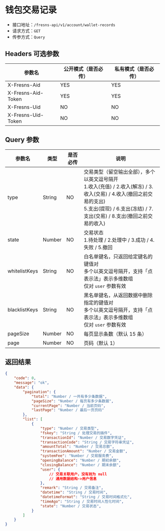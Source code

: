 # 钱包交易记录

- 接口地址：`/fresns-api/v1/account/wallet-records`
- 请求方式：`GET`
- 传参方式：`Query`

## Headers 可选参数

| 参数名 | 公开模式（是否必传） | 私有模式（是否必传） |
| --- | --- | --- |
| X-Fresns-Aid | YES | YES |
| X-Fresns-Aid-Token | YES | YES |
| X-Fresns-Uid | NO | NO |
| X-Fresns-Uid-Token | NO | NO |

## Query 参数

| 参数名 | 类型 | 是否必传 | 说明 |
| --- | --- | --- | --- |
| type | String | NO | 交易类型（留空输出全部），多个以英文逗号隔开<br>1.收入(充值) / 2.收入(解冻) / 3.收入(交易) / 4.收入(撤回之前交易的支出)<br>5.支出(提现) / 6.支出(冻结) / 7.支出(交易) / 8.支出(撤回之前交易的收入) |
| state | Number | NO | 交易状态<br>1.待处理 / 2.处理中 / 3.成功 / 4.失败 / 5.撤回 |
| whitelistKeys | String | NO | 白名单键名，只返回给定键名的键值对<br>多个以英文逗号隔开，支持「点表示法」表示多维数组<br>仅对 `user` 参数有效 |
| blacklistKeys | String | NO | 黑名单键名，从返回数据中删除指定的键值对<br>多个以英文逗号隔开，支持「点表示法」表示多维数组<br>仅对 `user` 参数有效 |
| pageSize | Number | NO | 每页显示条数（默认 15 条） |
| page | Number | NO | 页码（默认 1） |

## 返回结果

```json
{
    "code": 0,
    "message": "ok",
    "data": {
        "pagination": {
            "total": "Number / 一共有多少条数据",
            "pageSize": "Number / 每页有多少条数据",
            "currentPage": "Number / 当前页码",
            "lastPage": "Number / 最后一页页码"
        },
        "list": [
            {
                "type": "Number / 交易类型",
                "fskey": "String / 处理交易的插件",
                "transactionId": "Number / 交易数字凭证",
                "transactionCode": "String / 交易字符串凭证",
                "amountTotal": "Number / 交易总额",
                "transactionAmount": "Number / 交易金额",
                "systemFee": "Number / 交易服务费",
                "openingBalance": "Number / 期初余额",
                "closingBalance": "Number / 期末余额",
                "user": {
                    // 交易关联用户，没有则为 null
                    // 通用数据结构->用户信息
                },
                "remark": "String / 交易备注",
                "datetime": "String / 交易时间",
                "datetimeFormat": "String / 交易时间格式化",
                "timeAgo": "String / 交易时间人性化时间",
                "state": "Number / 交易状态",
            }
        ]
    }
}
```
